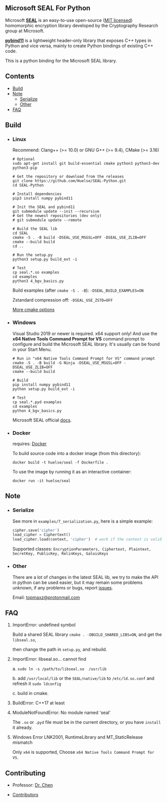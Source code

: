## Microsoft SEAL For Python

Microsoft [**SEAL**](https://github.com/microsoft/SEAL) is an easy-to-use open-source ([MIT licensed](https://github.com/microsoft/SEAL/blob/master/LICENSE)) homomorphic encryption library developed by the Cryptography Research group at Microsoft.

[**pybind11**](https://github.com/pybind/pybind11) is a lightweight header-only library that exposes C++ types in Python and vice versa, mainly to create Python bindings of existing C++ code.

This is a python binding for the Microsoft SEAL library.



## Contents

* [Build](#build)
* [Note](#note)
  * [Serialize](#serialize)
  * [Other](#other)
* [FAQ](#faq)



## Build

* ### Linux

  Recommend: Clang++ (>= 10.0) or GNU G++ (>= 9.4), CMake (>= 3.16)

  ```shell
  # Optional
  sudo apt-get install git build-essential cmake python3 python3-dev python3-pip

  # Get the repository or download from the releases
  git clone https://github.com/Huelse/SEAL-Python.git
  cd SEAL-Python

  # Install dependencies
  pip3 install numpy pybind11

  # Init the SEAL and pybind11
  git submodule update --init --recursive
  # Get the newest repositories (dev only)
  # git submodule update --remote

  # Build the SEAL lib
  cd SEAL
  cmake -S . -B build -DSEAL_USE_MSGSL=OFF -DSEAL_USE_ZLIB=OFF
  cmake --build build
  cd ..

  # Run the setup.py
  python3 setup.py build_ext -i

  # Test
  cp seal.*.so examples
  cd examples
  python3 4_bgv_basics.py
  ```

  Build examples (after `cmake -S . -B`): `-DSEAL_BUILD_EXAMPLES=ON` 

  Zstandard compression off: `-DSEAL_USE_ZSTD=OFF`

  [More cmake options](https://github.com/microsoft/SEAL#basic-cmake-options)


* ### Windows

  Visual Studio 2019 or newer is required. x64 support only! And use the **x64 Native Tools Command Prompt for VS**  command prompt to configure and build the Microsoft SEAL library. It's usually can be found in your Start Menu.

  ```shell
  # Run in "x64 Native Tools Command Prompt for VS" command prompt
  cmake -S . -B build -G Ninja -DSEAL_USE_MSGSL=OFF -DSEAL_USE_ZLIB=OFF
  cmake --build build

  # Build
  pip install numpy pybind11
  python setup.py build_ext -i

  # Test
  cp seal.*.pyd examples
  cd examples
  python 4_bgv_basics.py
  ```

  Microsoft SEAL official [docs](https://github.com/microsoft/SEAL#building-microsoft-seal-manually).


* ### Docker

  requires: [Docker](https://www.docker.com/)

  To build source code into a docker image (from this directory):
  ```shell
  docker build -t huelse/seal -f Dockerfile .
  ```

  To use the image by running it as an interactive container:
  ```shell
  docker run -it huelse/seal
  ```



## Note

* ### Serialize

  See more in `examples/7_serialization.py`, here is a simple example:

  ```python
  cipher.save('cipher')
  load_cipher = Ciphertext()
  load_cipher.load(context, 'cipher')  # work if the context is valid.
  ```

  Supported classes: `EncryptionParameters, Ciphertext, Plaintext, SecretKey, PublicKey, RelinKeys, GaloisKeys`


* ### Other

  There are a lot of changes in the latest SEAL lib, we try to make the API in python can be used easier, but it may remain some problems unknown, if any problems or bugs, report [issues](https://github.com/Huelse/SEAL-Python/issues).

  Email: [topmaxz@protonmail.com](mailto:topmaxz@protonmail.com?subject=Github-SEAL-Python-Issues)



## FAQ

1. ImportError: undefined symbol

   Build a shared SEAL library `cmake . -DBUILD_SHARED_LIBS=ON`, and get the `libseal.so`,

   then change the path in `setup.py`, and rebuild.

2. ImportError: libseal.so... cannot find

   a. `sudo ln -s /path/to/libseal.so  /usr/lib`

   b. add `/usr/local/lib` or the `SEAL/native/lib` to `/etc/ld.so.conf` and refresh it `sudo ldconfig`

   c. build in cmake.

3. BuildError: C++17 at least

4. ModuleNotFoundError: No module named 'seal'

   The `.so` or `.pyd` file must be in the current directory, or you have `install` it already.

5. Windows Error LNK2001, RuntimeLibrary and MT_StaticRelease mismatch

   Only `x64` is supported, Choose `x64 Native Tools Command Prompt for VS`.



## Contributing

* Professor: [Dr. Chen](https://zhigang-chen.github.io/)

* [Contributors](https://github.com/Huelse/SEAL-Python/graphs/contributors)
